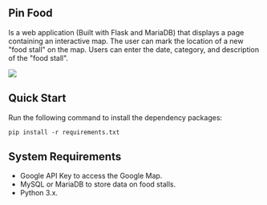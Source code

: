 ## Pin Food

Is a web application (Built with Flask and MariaDB) that displays a page containing an
interactive map. The user can mark the location of a new "food stall" on the map.
Users can enter the date, category, and description of the "food stall".

![]('./header.jpg')

## Quick Start

Run the following command to install the dependency packages:

```
pip install -r requirements.txt
```

## System Requirements

- Google API Key to access the Google Map.
- MySQL or MariaDB to store data on food stalls.
- Python 3.x.



